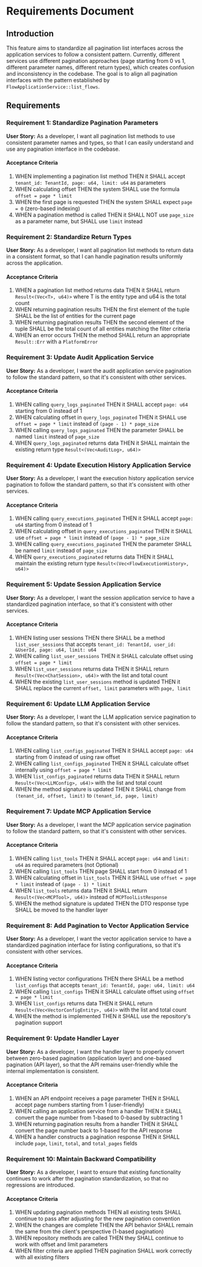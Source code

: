 # Requirements Document

## Introduction

This feature aims to standardize all pagination list interfaces across the application services to follow a consistent pattern. Currently, different services use different pagination approaches (page starting from 0 vs 1, different parameter names, different return types), which creates confusion and inconsistency in the codebase. The goal is to align all pagination interfaces with the pattern established by `FlowApplicationService::list_flows`.

## Requirements

### Requirement 1: Standardize Pagination Parameters

**User Story:** As a developer, I want all pagination list methods to use consistent parameter names and types, so that I can easily understand and use any pagination interface in the codebase.

#### Acceptance Criteria

1. WHEN implementing a pagination list method THEN it SHALL accept `tenant_id: TenantId, page: u64, limit: u64` as parameters
2. WHEN calculating offset THEN the system SHALL use the formula `offset = page * limit`
3. WHEN the first page is requested THEN the system SHALL expect `page = 0` (zero-based indexing)
4. WHEN a pagination method is called THEN it SHALL NOT use `page_size` as a parameter name, but SHALL use `limit` instead

### Requirement 2: Standardize Return Types

**User Story:** As a developer, I want all pagination list methods to return data in a consistent format, so that I can handle pagination results uniformly across the application.

#### Acceptance Criteria

1. WHEN a pagination list method returns data THEN it SHALL return `Result<(Vec<T>, u64)>` where T is the entity type and u64 is the total count
2. WHEN returning pagination results THEN the first element of the tuple SHALL be the list of entities for the current page
3. WHEN returning pagination results THEN the second element of the tuple SHALL be the total count of all entities matching the filter criteria
4. WHEN an error occurs THEN the method SHALL return an appropriate `Result::Err` with a `PlatformError`

### Requirement 3: Update Audit Application Service

**User Story:** As a developer, I want the audit application service pagination to follow the standard pattern, so that it's consistent with other services.

#### Acceptance Criteria

1. WHEN calling `query_logs_paginated` THEN it SHALL accept `page: u64` starting from 0 instead of 1
2. WHEN calculating offset in `query_logs_paginated` THEN it SHALL use `offset = page * limit` instead of `(page - 1) * page_size`
3. WHEN calling `query_logs_paginated` THEN the parameter SHALL be named `limit` instead of `page_size`
4. WHEN `query_logs_paginated` returns data THEN it SHALL maintain the existing return type `Result<(Vec<AuditLog>, u64)>`

### Requirement 4: Update Execution History Application Service

**User Story:** As a developer, I want the execution history application service pagination to follow the standard pattern, so that it's consistent with other services.

#### Acceptance Criteria

1. WHEN calling `query_executions_paginated` THEN it SHALL accept `page: u64` starting from 0 instead of 1
2. WHEN calculating offset in `query_executions_paginated` THEN it SHALL use `offset = page * limit` instead of `(page - 1) * page_size`
3. WHEN calling `query_executions_paginated` THEN the parameter SHALL be named `limit` instead of `page_size`
4. WHEN `query_executions_paginated` returns data THEN it SHALL maintain the existing return type `Result<(Vec<FlowExecutionHistory>, u64)>`

### Requirement 5: Update Session Application Service

**User Story:** As a developer, I want the session application service to have a standardized pagination interface, so that it's consistent with other services.

#### Acceptance Criteria

1. WHEN listing user sessions THEN there SHALL be a method `list_user_sessions` that accepts `tenant_id: TenantId, user_id: &UserId, page: u64, limit: u64`
2. WHEN calling `list_user_sessions` THEN it SHALL calculate offset using `offset = page * limit`
3. WHEN `list_user_sessions` returns data THEN it SHALL return `Result<(Vec<ChatSession>, u64)>` with the list and total count
4. WHEN the existing `list_user_sessions` method is updated THEN it SHALL replace the current `offset, limit` parameters with `page, limit`

### Requirement 6: Update LLM Application Service

**User Story:** As a developer, I want the LLM application service pagination to follow the standard pattern, so that it's consistent with other services.

#### Acceptance Criteria

1. WHEN calling `list_configs_paginated` THEN it SHALL accept `page: u64` starting from 0 instead of using raw offset
2. WHEN calling `list_configs_paginated` THEN it SHALL calculate offset internally using `offset = page * limit`
3. WHEN `list_configs_paginated` returns data THEN it SHALL return `Result<(Vec<LLMConfig>, u64)>` with the list and total count
4. WHEN the method signature is updated THEN it SHALL change from `(tenant_id, offset, limit)` to `(tenant_id, page, limit)`

### Requirement 7: Update MCP Application Service

**User Story:** As a developer, I want the MCP application service pagination to follow the standard pattern, so that it's consistent with other services.

#### Acceptance Criteria

1. WHEN calling `list_tools` THEN it SHALL accept `page: u64` and `limit: u64` as required parameters (not Optional)
2. WHEN calling `list_tools` THEN page SHALL start from 0 instead of 1
3. WHEN calculating offset in `list_tools` THEN it SHALL use `offset = page * limit` instead of `(page - 1) * limit`
4. WHEN `list_tools` returns data THEN it SHALL return `Result<(Vec<MCPTool>, u64)>` instead of `MCPToolListResponse`
5. WHEN the method signature is updated THEN the DTO response type SHALL be moved to the handler layer

### Requirement 8: Add Pagination to Vector Application Service

**User Story:** As a developer, I want the vector application service to have a standardized pagination interface for listing configurations, so that it's consistent with other services.

#### Acceptance Criteria

1. WHEN listing vector configurations THEN there SHALL be a method `list_configs` that accepts `tenant_id: TenantId, page: u64, limit: u64`
2. WHEN calling `list_configs` THEN it SHALL calculate offset using `offset = page * limit`
3. WHEN `list_configs` returns data THEN it SHALL return `Result<(Vec<VectorConfigEntity>, u64)>` with the list and total count
4. WHEN the method is implemented THEN it SHALL use the repository's pagination support

### Requirement 9: Update Handler Layer

**User Story:** As a developer, I want the handler layer to properly convert between zero-based pagination (application layer) and one-based pagination (API layer), so that the API remains user-friendly while the internal implementation is consistent.

#### Acceptance Criteria

1. WHEN an API endpoint receives a page parameter THEN it SHALL accept page numbers starting from 1 (user-friendly)
2. WHEN calling an application service from a handler THEN it SHALL convert the page number from 1-based to 0-based by subtracting 1
3. WHEN returning pagination results from a handler THEN it SHALL convert the page number back to 1-based for the API response
4. WHEN a handler constructs a pagination response THEN it SHALL include `page`, `limit`, `total`, and `total_pages` fields

### Requirement 10: Maintain Backward Compatibility

**User Story:** As a developer, I want to ensure that existing functionality continues to work after the pagination standardization, so that no regressions are introduced.

#### Acceptance Criteria

1. WHEN updating pagination methods THEN all existing tests SHALL continue to pass after adjusting for the new pagination convention
2. WHEN the changes are complete THEN the API behavior SHALL remain the same from the client's perspective (1-based pagination)
3. WHEN repository methods are called THEN they SHALL continue to work with offset and limit parameters
4. WHEN filter criteria are applied THEN pagination SHALL work correctly with all existing filters
